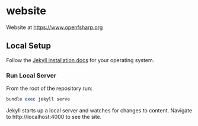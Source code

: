 # website
Website at https://www.openfsharp.org

## Local Setup

Follow the [Jekyll installation docs](https://jekyllrb.com/docs/installation/) for your operating system.

### Run Local Server
From the root of the repository run:

```ruby
bundle exec jekyll serve
```

Jekyll starts up a local server and watches for changes to content. Navigate to http://localhost:4000 to see the site.